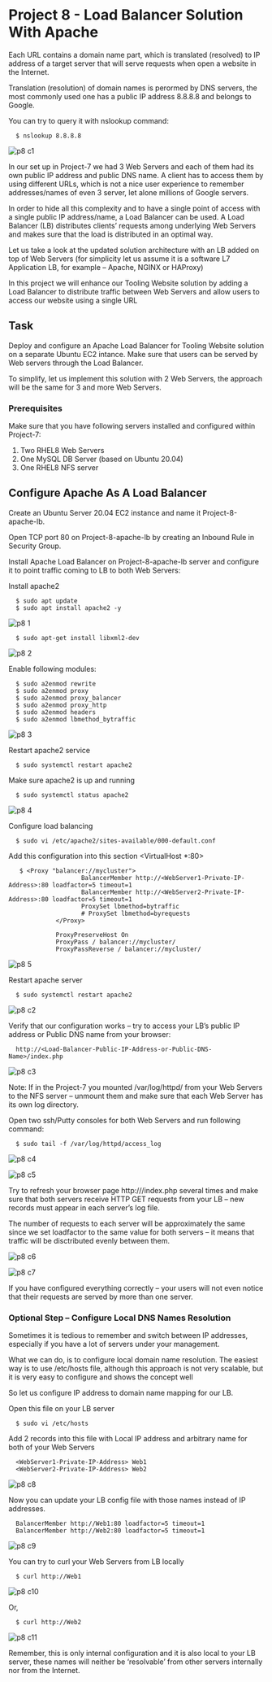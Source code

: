 # Project 8 - Load Balancer Solution With Apache

Each URL contains a domain name part, which is translated (resolved) to IP address of a target server that will serve requests when open a website in the Internet.

Translation (resolution) of domain names is perormed by DNS servers, the most commonly used one has a public IP address 8.8.8.8 and belongs to Google.

You can try to query it with nslookup command:

      $ nslookup 8.8.8.8

![p8 c1](https://user-images.githubusercontent.com/96151001/164704330-d816db82-4fc9-4a00-88b4-67f050886d6d.png)


In our set up in Project-7 we had 3 Web Servers and each of them had its own public IP address and public DNS name. A client has to access them by using different URLs, which is not a nice user experience to remember addresses/names of even 3 server, let alone millions of Google servers.      

In order to hide all this complexity and to have a single point of access with a single public IP address/name, a Load Balancer can be used. A Load Balancer (LB) distributes clients’ requests among underlying Web Servers and makes sure that the load is distributed in an optimal way.

Let us take a look at the updated solution architecture with an LB added on top of Web Servers (for simplicity let us assume it is a software L7 Application LB, for example – Apache, NGINX or HAProxy)

In this project we will enhance our Tooling Website solution by adding a Load Balancer to distribute traffic between Web Servers and allow users to access our website using a single URL


## Task

Deploy and configure an Apache Load Balancer for Tooling Website solution on a separate Ubuntu EC2 intance. Make sure that users can be served by Web servers through the Load Balancer.

To simplify, let us implement this solution with 2 Web Servers, the approach will be the same for 3 and more Web Servers.

### Prerequisites

Make sure that you have following servers installed and configured within Project-7:

1. Two RHEL8 Web Servers
2. One MySQL DB Server (based on Ubuntu 20.04)
3. One RHEL8 NFS server


## Configure Apache As A Load Balancer

Create an Ubuntu Server 20.04 EC2 instance and name it Project-8-apache-lb.

Open TCP port 80 on Project-8-apache-lb by creating an Inbound Rule in Security Group.

Install Apache Load Balancer on Project-8-apache-lb server and configure it to point traffic coming to LB to both Web Servers:

Install apache2

      $ sudo apt update
      $ sudo apt install apache2 -y
      
![p8 1](https://user-images.githubusercontent.com/96151001/164714081-9405d484-6e53-416b-a2f0-aa6b264eda0f.png)

      $ sudo apt-get install libxml2-dev

![p8 2](https://user-images.githubusercontent.com/96151001/164713923-15e57b2c-67e8-4d8e-b985-7713930e694e.png)

Enable following modules:
      
      $ sudo a2enmod rewrite
      $ sudo a2enmod proxy
      $ sudo a2enmod proxy_balancer
      $ sudo a2enmod proxy_http
      $ sudo a2enmod headers
      $ sudo a2enmod lbmethod_bytraffic


![p8 3](https://user-images.githubusercontent.com/96151001/164713792-7df8e1bc-4ae9-45ba-ac06-a0503fdb29d4.png)

Restart apache2 service

      $ sudo systemctl restart apache2

Make sure apache2 is up and running

      $ sudo systemctl status apache2

![p8 4](https://user-images.githubusercontent.com/96151001/164713675-de503a0f-ce23-4fc7-8f11-a3f5192a4eef.png)

Configure load balancing      
      
      $ sudo vi /etc/apache2/sites-available/000-default.conf

Add this configuration into this section <VirtualHost *:80>  </VirtualHost>

       $ <Proxy "balancer://mycluster">
                        BalancerMember http://<WebServer1-Private-IP-Address>:80 loadfactor=5 timeout=1
                        BalancerMember http://<WebServer2-Private-IP-Address>:80 loadfactor=5 timeout=1
                        ProxySet lbmethod=bytraffic
                        # ProxySet lbmethod=byrequests
                 </Proxy>

                 ProxyPreserveHost On
                 ProxyPass / balancer://mycluster/
                 ProxyPassReverse / balancer://mycluster/


![p8 5](https://user-images.githubusercontent.com/96151001/164713439-d3088b08-b10c-4694-834e-5c5b941d9cbb.png)

Restart apache server

      $ sudo systemctl restart apache2

![p8 c2](https://user-images.githubusercontent.com/96151001/164711405-e43b9e75-ca3d-4083-a6e1-0938ba3b28b8.png)

Verify that our configuration works – try to access your LB’s public IP address or Public DNS name from your browser:

      http://<Load-Balancer-Public-IP-Address-or-Public-DNS-Name>/index.php

![p8 c3](https://user-images.githubusercontent.com/96151001/164711445-7b851415-d330-49ae-8944-ab1d8241ea4e.png)

Note: If in the Project-7 you mounted /var/log/httpd/ from your Web Servers to the NFS server – unmount them and make sure that each Web Server has its own log directory.

Open two ssh/Putty consoles for both Web Servers and run following command:

      $ sudo tail -f /var/log/httpd/access_log

![p8 c4](https://user-images.githubusercontent.com/96151001/164711481-35e903e6-ee3b-4207-b737-76c660eaa8c7.png)

![p8 c5](https://user-images.githubusercontent.com/96151001/164711512-775517ab-cda2-4619-a04d-242db216070c.png)

Try to refresh your browser page http://<Load-Balancer-Public-IP-Address-or-Public-DNS-Name>/index.php several times and make sure that both servers receive HTTP GET requests from your LB – new records must appear in each server’s log file.
      
The number of requests to each server will be approximately the same since we set loadfactor to the same value for both servers – it means that traffic will be disctributed evenly between them.
      
      
![p8 c6](https://user-images.githubusercontent.com/96151001/164711555-cbd1326c-23b5-40f1-a59b-7f8c743fb49c.png)
      
![p8 c7](https://user-images.githubusercontent.com/96151001/164711579-5763e5ce-b185-46de-9fa2-bbd54d29d971.png)     
      
      
If you have configured everything correctly – your users will not even notice that their requests are served by more than one server.
      

### Optional Step – Configure Local DNS Names Resolution
      
Sometimes it is tedious to remember and switch between IP addresses, especially if you have a lot of servers under your management.
      
What we can do, is to configure local domain name resolution. The easiest way is to use /etc/hosts file, although this approach is not very scalable, but it is very easy to configure and shows the concept well
      
So let us configure IP address to domain name mapping for our LB.
      
Open this file on your LB server
      
      $ sudo vi /etc/hosts

Add 2 records into this file with Local IP address and arbitrary name for both of your Web Servers      
      
      <WebServer1-Private-IP-Address> Web1
      <WebServer2-Private-IP-Address> Web2

![p8 c8](https://user-images.githubusercontent.com/96151001/164711599-f6c0daf6-ce2f-44c1-97fb-0a3bba32b404.png)
            
Now you can update your LB config file with those names instead of IP addresses.

      BalancerMember http://Web1:80 loadfactor=5 timeout=1
      BalancerMember http://Web2:80 loadfactor=5 timeout=1   
            
![p8 c9](https://user-images.githubusercontent.com/96151001/164711628-a1f45855-4b88-43dc-b784-0923561f8f10.png)
            
You can try to curl your Web Servers from LB locally
            
      $ curl http://Web1
            
![p8 c10](https://user-images.githubusercontent.com/96151001/164711662-b3be6700-85e1-4b1c-9b7b-473373309a08.png)
            
Or,
            
      $ curl http://Web2      
            
![p8 c11](https://user-images.githubusercontent.com/96151001/164711699-3c970d46-3edf-4bef-9663-0856d879e64c.png)
            
Remember, this is only internal configuration and it is also local to your LB server, these names will neither be ‘resolvable’ from other servers internally nor from the Internet.            
      
      
      

